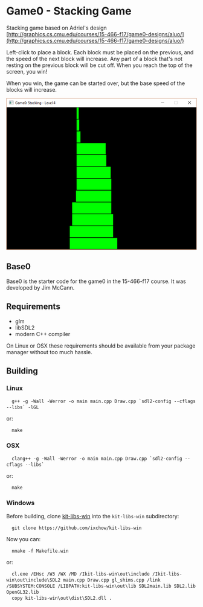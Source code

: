 # Game0 - Stacking Game

Stacking game based on Adriel's design [http://graphics.cs.cmu.edu/courses/15-466-f17/game0-designs/aluo/](http://graphics.cs.cmu.edu/courses/15-466-f17/game0-designs/aluo/)

Left-click to place a block. Each block must be placed on the previous, and the speed of the next block will increase. Any part of a block that's not resting on the previous block will be cut off. When you reach the top of the screen, you win!

When you win, the game can be started over, but the base speed of the blocks will increase.


![](https://github.com/0aix/game0/blob/master/screenshot.png?raw=true)

## Base0

Base0 is the starter code for the game0 in the 15-466-f17 course. It was developed by Jim McCann.

## Requirements

 - glm
 - libSDL2
 - modern C++ compiler

On Linux or OSX these requirements should be available from your package manager without too much hassle.

## Building

### Linux
```
  g++ -g -Wall -Werror -o main main.cpp Draw.cpp `sdl2-config --cflags --libs` -lGL
```
or:
```
  make
```

### OSX
```
  clang++ -g -Wall -Werror -o main main.cpp Draw.cpp `sdl2-config --cflags --libs`
```
or:
```
  make
```

### Windows

Before building, clone [kit-libs-win](https://github.com/ixchow/kit-libs-win) into the `kit-libs-win` subdirectory:
```
  git clone https://github.com/ixchow/kit-libs-win
```
Now you can:
```
  nmake -f Makefile.win
```
or:
```
  cl.exe /EHsc /W3 /WX /MD /Ikit-libs-win\out\include /Ikit-libs-win\out\include\SDL2 main.cpp Draw.cpp gl_shims.cpp /link /SUBSYSTEM:CONSOLE /LIBPATH:kit-libs-win\out\lib SDL2main.lib SDL2.lib OpenGL32.lib
  copy kit-libs-win\out\dist\SDL2.dll .
```

